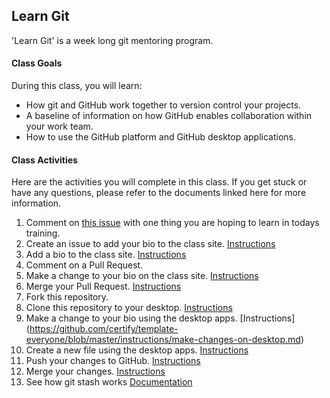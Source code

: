 ## Learn Git
'Learn Git' is a week long git mentoring program.

#### Class Goals

During this class, you will learn:
- How git and GitHub work together to version control your projects.
- A baseline of information on how GitHub enables collaboration within your work team.
- How to use the GitHub platform and GitHub desktop applications.

#### Class Activities

Here are the activities you will complete in this class. If you get stuck or have any questions, please refer to the documents linked here for more information.

1. Comment on [this issue](https://github.com/certify/template-everyone/issues/1) with one thing you are hoping to learn in todays training.
2. Create an issue to add your bio to the class site. [Instructions](https://github.com/certify/template-everyone/blob/master/instructions/create-issue.md)
3. Add a bio to the class site. [Instructions](https://github.com/certify/template-everyone/blob/master/instructions/add-file-on-github.md)
4. Comment on a Pull Request.
5. Make a change to your bio on the class site. [Instructions](https://github.com/certify/template-everyone/blob/master/instructions/changing-files-on-GitHub.md)
6. Merge your Pull Request. [Instructions](https://github.com/certify/template-everyone/blob/master/instructions/merge-your-pull-request.md)
7. Fork this repository.
8. Clone this repository to your desktop.  [Instructions](https://github.com/certify/template-everyone/blob/master/instructions/clone-a-repo.md)
9. Make a change to your bio using the desktop apps. [Instructions] (https://github.com/certify/template-everyone/blob/master/instructions/make-changes-on-desktop.md)
10. Create a new file using the desktop apps. [Instructions](https://github.com/certify/template-everyone/blob/master/instructions/new-file-on-desktop.md)
11. Push your changes to GitHub. [Instructions](https://github.com/certify/template-everyone/blob/master/instructions/push-changes-desktop.md)
12. Merge your changes. [Instructions](https://github.com/certify/template-everyone/blob/master/instructions/merge-your-pull-request.md)
13. See how git stash works [Documentation](https://git-scm.com/docs/git-stash)
